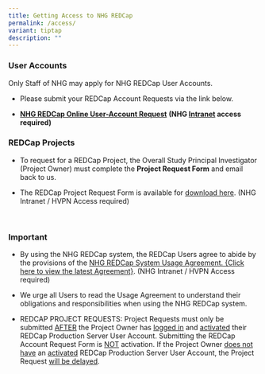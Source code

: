 ```yaml
---
title: Getting Access to NHG REDCap
permalink: /access/
variant: tiptap
description: ""
---
```

<h3>User Accounts</h3>
<p>Only Staff of NHG may apply for NHG REDCap User Accounts.</p>
<ul data-tight="true" class="tight">
<li>
<p>Please submit your REDCap Account Requests via the link below.</p>
</li>
<li>
<p><strong><a href="https://redcap.nhg.com.sg/surveys/?s=FY8NDCDKWE" rel="noopener noreferrer nofollow" target="_blank">NHG REDCap Online User-Account Request</a></strong>  <strong>(NHG <u>Intranet</u> access required)</strong>
</p>
</li>
</ul>
<p></p>
<h3>REDCap Projects</h3>
<ul data-tight="true" class="tight">
<li>
<p>To request for a REDCap Project, the Overall Study Principal Investigator
(Project Owner) must complete the <strong>Project Request Form</strong> and
email back to us.</p>
</li>
<li>
<p>The REDCap Project Request Form is available for <a href="https://mynhg.nhg.com.sg/Div/GRDO/Shared%20Library/NHG%20REDCap/REDCap%20Request%20Forms/1305-001%20NHG%20REDCap%20Project%20Request%20Form.docx?Web=1" rel="noopener noreferrer nofollow" target="_blank">download here</a>.
(NHG Intranet / HVPN Access required)
<br>
</p>
</li>
</ul>
<p>&nbsp;</p>
<h3>Important</h3>
<ul data-tight="true" class="tight">
<li>
<p>By using the NHG REDCap system, the REDCap Users agree to abide by the
provisions of the <a href="https://mynhg.nhg.com.sg/Div/GRDO/Shared%20Library/NHG%20REDCap/REDCap%20Policies/1302-001%20NHG%20REDCap%20System%20Usage%20Agreement%20v1.pdf?Web=1" rel="noopener noreferrer nofollow" target="_blank">NHG REDCap System Usage Agreement. {Click here to view the latest Agreement}</a>.
(NHG Intranet / HVPN Access required)</p>
</li>
<li>
<p>We urge all Users to read the Usage Agreement to understand their obligations
and responsibilities when using the NHG REDCap system.</p>
</li>
<li>
<p>REDCAP PROJECT REQUESTS: Project Requests must only be submitted <u>AFTER</u> the
Project Owner has <u>logged in</u> and <u>activated</u> their REDCap Production
Server User Account. Submitting the REDCap Account Request Form is <u>NOT</u> activation.
If the Project Owner <u>does not have</u> an <u>activated</u> REDCap Production
Server User Account, the Project Request <u>will be delayed</u>.</p>
</li>
</ul>
<p></p>